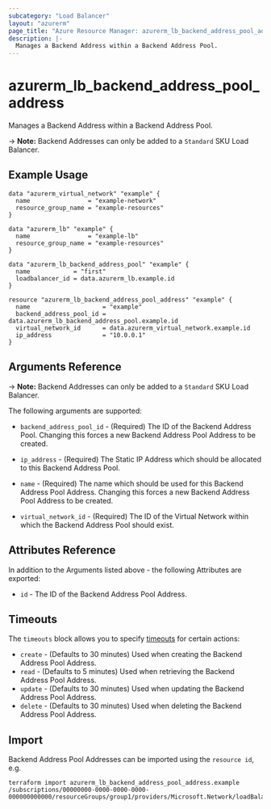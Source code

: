```yaml
---
subcategory: "Load Balancer"
layout: "azurerm"
page_title: "Azure Resource Manager: azurerm_lb_backend_address_pool_address"
description: |-
  Manages a Backend Address within a Backend Address Pool.
---
```


# azurerm_lb_backend_address_pool_address

Manages a Backend Address within a Backend Address Pool.

-> **Note:** Backend Addresses can only be added to a `Standard` SKU Load Balancer.

## Example Usage

```hcl
data "azurerm_virtual_network" "example" {
  name                = "example-network"
  resource_group_name = "example-resources"
}

data "azurerm_lb" "example" {
  name                = "example-lb"
  resource_group_name = "example-resources"
}

data "azurerm_lb_backend_address_pool" "example" {
  name            = "first"
  loadbalancer_id = data.azurerm_lb.example.id
}

resource "azurerm_lb_backend_address_pool_address" "example" {
  name                    = "example"
  backend_address_pool_id = data.azurerm_lb_backend_address_pool.example.id
  virtual_network_id      = data.azurerm_virtual_network.example.id
  ip_address              = "10.0.0.1"
}
```

## Arguments Reference

-> **Note:** Backend Addresses can only be added to a `Standard` SKU Load Balancer.

The following arguments are supported:

* `backend_address_pool_id` - (Required) The ID of the Backend Address Pool. Changing this forces a new Backend Address Pool Address to be created.

* `ip_address` - (Required) The Static IP Address which should be allocated to this Backend Address Pool.

* `name` - (Required) The name which should be used for this Backend Address Pool Address. Changing this forces a new Backend Address Pool Address to be created.

* `virtual_network_id` - (Required) The ID of the Virtual Network within which the Backend Address Pool should exist.

## Attributes Reference

In addition to the Arguments listed above - the following Attributes are exported: 

* `id` - The ID of the Backend Address Pool Address.

## Timeouts

The `timeouts` block allows you to specify [timeouts](https://www.terraform.io/docs/configuration/resources.html#timeouts) for certain actions:

* `create` - (Defaults to 30 minutes) Used when creating the Backend Address Pool Address.
* `read` - (Defaults to 5 minutes) Used when retrieving the Backend Address Pool Address.
* `update` - (Defaults to 30 minutes) Used when updating the Backend Address Pool Address.
* `delete` - (Defaults to 30 minutes) Used when deleting the Backend Address Pool Address.

## Import

Backend Address Pool Addresses can be imported using the `resource id`, e.g.

```shell
terraform import azurerm_lb_backend_address_pool_address.example /subscriptions/00000000-0000-0000-0000-000000000000/resourceGroups/group1/providers/Microsoft.Network/loadBalancers/loadBalancer1/backendAddressPools/backendAddressPool1/addresses/address1
```